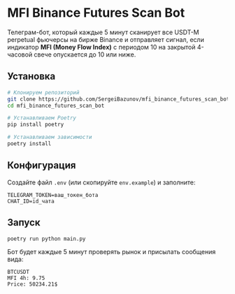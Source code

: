 # MFI Binance Futures Scan Bot

Телеграм-бот, который каждые 5 минут сканирует все USDT-M perpetual фьючерсы на бирже Binance и отправляет сигнал, если индикатор **MFI (Money Flow Index)** с периодом 10 на закрытой 4-часовой свече опускается до 10 или ниже.

## Установка

```bash
# Клонируем репозиторий
git clone https://github.com/SergeiBazunov/mfi_binance_futures_scan_bot
cd mfi_binance_futures_scan_bot

# Устанавливаем Poetry
pip install poetry

# Устанавливаем зависимости
poetry install
```

## Конфигурация

Создайте файл `.env` (или скопируйте `env.example`) и заполните:

```
TELEGRAM_TOKEN=ваш_токен_бота
CHAT_ID=id_чата
```

## Запуск

```bash
poetry run python main.py
```

Бот будет каждые 5 минут проверять рынок и присылать сообщения вида:

```
BTCUSDT
MFI 4h: 9.75
Price: 50234.21$
``` 